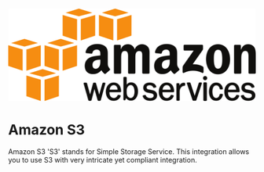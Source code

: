 ![Source Icon](thumbnail.svg)
# Amazon S3
Amazon S3 'S3' stands for Simple Storage Service. This integration allows you to use S3 with very intricate yet compliant integration.
